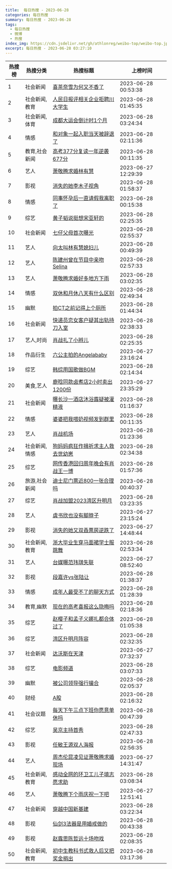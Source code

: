 ```yaml
---
title:  每日热搜 - 2023-06-28
categories: 每日热搜
summary: 每日热搜 - 2023-06-28
tags:
  - 每日热搜
  - 微博
  - 热搜
index_img: https://cdn.jsdelivr.net/gh/athlonreg/weibo-top/weibo-top.jpeg
excerpt: 每日热搜 - 2023-06-28 03:27:10
---
```


| 热搜榜 | 热搜分类 | 热搜标题 | 上榜时间 |
| --- | --- | --- | --- |
| 1 | 社会新闻 | [喜茶奈雪为何又不香了](https://s.weibo.com/weibo%3Fq%3D%2523%E5%96%9C%E8%8C%B6%E5%A5%88%E9%9B%AA%E4%B8%BA%E4%BD%95%E5%8F%88%E4%B8%8D%E9%A6%99%E4%BA%86%2523) | 2023-06-28 00:53:38 | 
| 2 | 社会新闻,教育 | [人民日报评相关企业拒聘川大学生](https://s.weibo.com/weibo%3Fq%3D%2523%E4%BA%BA%E6%B0%91%E6%97%A5%E6%8A%A5%E8%AF%84%E7%9B%B8%E5%85%B3%E4%BC%81%E4%B8%9A%E6%8B%92%E8%81%98%E5%B7%9D%E5%A4%A7%E5%AD%A6%E7%94%9F%2523) | 2023-06-28 01:45:35 | 
| 3 | 社会新闻,体育 | [成都大运会倒计时1个月](https://s.weibo.com/weibo%3Fq%3D%2523%E6%88%90%E9%83%BD%E5%A4%A7%E8%BF%90%E4%BC%9A%E5%80%92%E8%AE%A1%E6%97%B61%E4%B8%AA%E6%9C%88%2523) | 2023-06-28 03:24:34 | 
| 4 | 情感 | [和对象一起入职当天被辞退了](https://s.weibo.com/weibo%3Fq%3D%2523%E5%92%8C%E5%AF%B9%E8%B1%A1%E4%B8%80%E8%B5%B7%E5%85%A5%E8%81%8C%E5%BD%93%E5%A4%A9%E8%A2%AB%E8%BE%9E%E9%80%80%E4%BA%86%2523) | 2023-06-28 02:11:36 | 
| 5 | 教育,社会新闻 | [高考377分复读一年逆袭677分](https://s.weibo.com/weibo%3Fq%3D%2523%E9%AB%98%E8%80%83377%E5%88%86%E5%A4%8D%E8%AF%BB%E4%B8%80%E5%B9%B4%E9%80%86%E8%A2%AD677%E5%88%86%2523) | 2023-06-28 00:11:35 | 
| 6 | 艺人 | [萧敬腾求婚林有慧](https://s.weibo.com/weibo%3Fq%3D%2523%E8%90%A7%E6%95%AC%E8%85%BE%E6%B1%82%E5%A9%9A%E6%9E%97%E6%9C%89%E6%85%A7%2523) | 2023-06-27 12:29:39 | 
| 7 | 影视 | [消失的她李木子视角](https://s.weibo.com/weibo%3Fq%3D%2523%E6%B6%88%E5%A4%B1%E7%9A%84%E5%A5%B9%E6%9D%8E%E6%9C%A8%E5%AD%90%E8%A7%86%E8%A7%92%2523) | 2023-06-28 01:58:37 | 
| 8 | 情感 | [同事怀孕后一直请假我离职了](https://s.weibo.com/weibo%3Fq%3D%2523%E5%90%8C%E4%BA%8B%E6%80%80%E5%AD%95%E5%90%8E%E4%B8%80%E7%9B%B4%E8%AF%B7%E5%81%87%E6%88%91%E7%A6%BB%E8%81%8C%E4%BA%86%2523) | 2023-06-28 00:15:38 | 
| 9 | 综艺 | [黄子韬说挺想宋亚轩的](https://s.weibo.com/weibo%3Fq%3D%2523%E9%BB%84%E5%AD%90%E9%9F%AC%E8%AF%B4%E6%8C%BA%E6%83%B3%E5%AE%8B%E4%BA%9A%E8%BD%A9%E7%9A%84%2523) | 2023-06-28 02:25:35 | 
| 10 | 社会新闻 | [七仔父母首次曝光](https://s.weibo.com/weibo%3Fq%3D%2523%E4%B8%83%E4%BB%94%E7%88%B6%E6%AF%8D%E9%A6%96%E6%AC%A1%E6%9B%9D%E5%85%89%2523) | 2023-06-28 02:55:37 | 
| 11 | 艺人 | [向太叫林有慧媳妇儿](https://s.weibo.com/weibo%3Fq%3D%2523%E5%90%91%E5%A4%AA%E5%8F%AB%E6%9E%97%E6%9C%89%E6%85%A7%E5%AA%B3%E5%A6%87%E5%84%BF%2523) | 2023-06-28 00:49:39 | 
| 12 | 艺人 | [陈建州曾在节目中亲吻Selina](https://s.weibo.com/weibo%3Fq%3D%2523%E9%99%88%E5%BB%BA%E5%B7%9E%E6%9B%BE%E5%9C%A8%E8%8A%82%E7%9B%AE%E4%B8%AD%E4%BA%B2%E5%90%BBSelina%2523) | 2023-06-28 02:57:33 | 
| 13 | 艺人 | [萧敬腾求婚好多地方下雨](https://s.weibo.com/weibo%3Fq%3D%2523%E8%90%A7%E6%95%AC%E8%85%BE%E6%B1%82%E5%A9%9A%E5%A5%BD%E5%A4%9A%E5%9C%B0%E6%96%B9%E4%B8%8B%E9%9B%A8%2523) | 2023-06-28 03:02:35 | 
| 14 | 情感 | [双休和月休八天有什么区别](https://s.weibo.com/weibo%3Fq%3D%2523%E5%8F%8C%E4%BC%91%E5%92%8C%E6%9C%88%E4%BC%91%E5%85%AB%E5%A4%A9%E6%9C%89%E4%BB%80%E4%B9%88%E5%8C%BA%E5%88%AB%2523) | 2023-06-28 02:49:34 | 
| 15 | 幽默 | [拍CT之前记得上个厕所](https://s.weibo.com/weibo%3Fq%3D%2523%E6%8B%8DCT%E4%B9%8B%E5%89%8D%E8%AE%B0%E5%BE%97%E4%B8%8A%E4%B8%AA%E5%8E%95%E6%89%80%2523) | 2023-06-28 01:44:34 | 
| 16 | 社会新闻 | [快递员恋女客户疑其出轨持刀入室](https://s.weibo.com/weibo%3Fq%3D%2523%E5%BF%AB%E9%80%92%E5%91%98%E6%81%8B%E5%A5%B3%E5%AE%A2%E6%88%B7%E7%96%91%E5%85%B6%E5%87%BA%E8%BD%A8%E6%8C%81%E5%88%80%E5%85%A5%E5%AE%A4%2523) | 2023-06-28 02:38:33 | 
| 17 | 艺人,时尚 | [肖战扎了小辫儿](https://s.weibo.com/weibo%3Fq%3D%2523%E8%82%96%E6%88%98%E6%89%8E%E4%BA%86%E5%B0%8F%E8%BE%AB%E5%84%BF%2523) | 2023-06-28 02:25:35 | 
| 18 | 作品衍生 | [六公主拍的Angelababy](https://s.weibo.com/weibo%3Fq%3D%2523%E5%85%AD%E5%85%AC%E4%B8%BB%E6%8B%8D%E7%9A%84Angelababy%2523) | 2023-06-27 23:16:24 | 
| 19 | 综艺 | [韩综用国歌做BGM](https://s.weibo.com/weibo%3Fq%3D%2523%E9%9F%A9%E7%BB%BC%E7%94%A8%E5%9B%BD%E6%AD%8C%E5%81%9ABGM%2523) | 2023-06-28 02:14:34 | 
| 20 | 美食,艺人 | [鹿晗同款卤煮店2小时卖出1200份](https://s.weibo.com/weibo%3Fq%3D%2523%E9%B9%BF%E6%99%97%E5%90%8C%E6%AC%BE%E5%8D%A4%E7%85%AE%E5%BA%972%E5%B0%8F%E6%97%B6%E5%8D%96%E5%87%BA1200%E4%BB%BD%2523) | 2023-06-27 23:35:29 | 
| 21 | 社会新闻 | [曝长沙一酒店沐浴露疑被灌精液](https://s.weibo.com/weibo%3Fq%3D%2523%E6%9B%9D%E9%95%BF%E6%B2%99%E4%B8%80%E9%85%92%E5%BA%97%E6%B2%90%E6%B5%B4%E9%9C%B2%E7%96%91%E8%A2%AB%E7%81%8C%E7%B2%BE%E6%B6%B2%2523) | 2023-06-28 01:16:37 | 
| 22 | 情感 | [婆婆把我喂奶视频发到群里](https://s.weibo.com/weibo%3Fq%3D%2523%E5%A9%86%E5%A9%86%E6%8A%8A%E6%88%91%E5%96%82%E5%A5%B6%E8%A7%86%E9%A2%91%E5%8F%91%E5%88%B0%E7%BE%A4%E9%87%8C%2523) | 2023-06-28 00:11:35 | 
| 23 | 艺人 | [肖战机场](https://s.weibo.com/weibo%3Fq%3D%2523%E8%82%96%E6%88%98%E6%9C%BA%E5%9C%BA%2523) | 2023-06-28 01:23:36 | 
| 24 | 社会新闻,情感 | [狗妈妈疯狂作揖祈求主人救去世幼崽](https://s.weibo.com/weibo%3Fq%3D%2523%E7%8B%97%E5%A6%88%E5%A6%88%E7%96%AF%E7%8B%82%E4%BD%9C%E6%8F%96%E7%A5%88%E6%B1%82%E4%B8%BB%E4%BA%BA%E6%95%91%E5%8E%BB%E4%B8%96%E5%B9%BC%E5%B4%BD%2523) | 2023-06-28 02:34:38 | 
| 25 | 综艺 | [网传香港回归周年晚会有肖战王一博](https://s.weibo.com/weibo%3Fq%3D%2523%E7%BD%91%E4%BC%A0%E9%A6%99%E6%B8%AF%E5%9B%9E%E5%BD%92%E5%91%A8%E5%B9%B4%E6%99%9A%E4%BC%9A%E6%9C%89%E8%82%96%E6%88%98%E7%8E%8B%E4%B8%80%E5%8D%9A%2523) | 2023-06-28 01:57:36 | 
| 26 | 旅游,社会新闻 | [迪士尼门票近800一张合理吗](https://s.weibo.com/weibo%3Fq%3D%2523%E8%BF%AA%E5%A3%AB%E5%B0%BC%E9%97%A8%E7%A5%A8%E8%BF%91800%E4%B8%80%E5%BC%A0%E5%90%88%E7%90%86%E5%90%97%2523) | 2023-06-28 00:40:37 | 
| 27 | 综艺 | [肖战加盟2023湾区升明月](https://s.weibo.com/weibo%3Fq%3D%2523%E8%82%96%E6%88%98%E5%8A%A0%E7%9B%9F2023%E6%B9%BE%E5%8C%BA%E5%8D%87%E6%98%8E%E6%9C%88%2523) | 2023-06-28 03:23:35 | 
| 28 | 艺人 | [虞书欣也没有脚脖子](https://s.weibo.com/weibo%3Fq%3D%2523%E8%99%9E%E4%B9%A6%E6%AC%A3%E4%B9%9F%E6%B2%A1%E6%9C%89%E8%84%9A%E8%84%96%E5%AD%90%2523) | 2023-06-27 23:15:24 | 
| 29 | 影视 | [消失的她又双叒票房逆跌了](https://s.weibo.com/weibo%3Fq%3D%2523%E6%B6%88%E5%A4%B1%E7%9A%84%E5%A5%B9%E5%8F%88%E5%8F%8C%E5%8F%92%E7%A5%A8%E6%88%BF%E9%80%86%E8%B7%8C%E4%BA%86%2523) | 2023-06-27 14:48:44 | 
| 30 | 社会新闻,教育 | [浙大毕业生穿马面裙学士服跳舞](https://s.weibo.com/weibo%3Fq%3D%2523%E6%B5%99%E5%A4%A7%E6%AF%95%E4%B8%9A%E7%94%9F%E7%A9%BF%E9%A9%AC%E9%9D%A2%E8%A3%99%E5%AD%A6%E5%A3%AB%E6%9C%8D%E8%B7%B3%E8%88%9E%2523) | 2023-06-28 02:53:34 | 
| 31 | 艺人 | [台媒曝范玮琪失联](https://s.weibo.com/weibo%3Fq%3D%2523%E5%8F%B0%E5%AA%92%E6%9B%9D%E8%8C%83%E7%8E%AE%E7%90%AA%E5%A4%B1%E8%81%94%2523) | 2023-06-27 08:52:40 | 
| 32 | 影视 | [段嘉许vs张陆让](https://s.weibo.com/weibo%3Fq%3D%2523%E6%AE%B5%E5%98%89%E8%AE%B8vs%E5%BC%A0%E9%99%86%E8%AE%A9%2523) | 2023-06-28 01:38:37 | 
| 33 | 情感 | [成年人最受不了的聊天方式](https://s.weibo.com/weibo%3Fq%3D%2523%E6%88%90%E5%B9%B4%E4%BA%BA%E6%9C%80%E5%8F%97%E4%B8%8D%E4%BA%86%E7%9A%84%E8%81%8A%E5%A4%A9%E6%96%B9%E5%BC%8F%2523) | 2023-06-28 01:28:39 | 
| 34 | 教育,幽默 | [现在的高考喜报这么隐晦吗](https://s.weibo.com/weibo%3Fq%3D%2523%E7%8E%B0%E5%9C%A8%E7%9A%84%E9%AB%98%E8%80%83%E5%96%9C%E6%8A%A5%E8%BF%99%E4%B9%88%E9%9A%90%E6%99%A6%E5%90%97%2523) | 2023-06-28 02:18:36 | 
| 35 | 综艺 | [赵樱子和孟子义娜扎都合体过了](https://s.weibo.com/weibo%3Fq%3D%2523%E8%B5%B5%E6%A8%B1%E5%AD%90%E5%92%8C%E5%AD%9F%E5%AD%90%E4%B9%89%E5%A8%9C%E6%89%8E%E9%83%BD%E5%90%88%E4%BD%93%E8%BF%87%E4%BA%86%2523) | 2023-06-28 01:05:38 | 
| 36 | 综艺 | [湾区升明月阵容](https://s.weibo.com/weibo%3Fq%3D%2523%E6%B9%BE%E5%8C%BA%E5%8D%87%E6%98%8E%E6%9C%88%E9%98%B5%E5%AE%B9%2523) | 2023-06-28 02:32:35 | 
| 37 | 社会新闻 | [达沃斯在天津](https://s.weibo.com/weibo%3Fq%3D%2523%E8%BE%BE%E6%B2%83%E6%96%AF%E5%9C%A8%E5%A4%A9%E6%B4%A5%2523) | 2023-06-27 07:32:37 | 
| 38 | 综艺 | [电影频道](https://s.weibo.com/weibo%3Fq%3D%2523%E7%94%B5%E5%BD%B1%E9%A2%91%E9%81%93%2523) | 2023-06-28 03:07:33 | 
| 39 | 幽默 | [被公司领导强行撮合](https://s.weibo.com/weibo%3Fq%3D%2523%E8%A2%AB%E5%85%AC%E5%8F%B8%E9%A2%86%E5%AF%BC%E5%BC%BA%E8%A1%8C%E6%92%AE%E5%90%88%2523) | 2023-06-28 02:05:37 | 
| 40 | 财经 | [A股](https://s.weibo.com/weibo%3Fq%3D%2523A%E8%82%A1%2523) | 2023-06-28 02:16:32 | 
| 41 | 社会议题 | [每天下午三点下班你愿意单休吗](https://s.weibo.com/weibo%3Fq%3D%2523%E6%AF%8F%E5%A4%A9%E4%B8%8B%E5%8D%88%E4%B8%89%E7%82%B9%E4%B8%8B%E7%8F%AD%E4%BD%A0%E6%84%BF%E6%84%8F%E5%8D%95%E4%BC%91%E5%90%97%2523) | 2023-06-28 00:47:39 | 
| 42 | 综艺 | [吴京主持首秀](https://s.weibo.com/weibo%3Fq%3D%2523%E5%90%B4%E4%BA%AC%E4%B8%BB%E6%8C%81%E9%A6%96%E7%A7%80%2523) | 2023-06-28 02:47:33 | 
| 43 | 影视 | [任敏王源双人海报](https://s.weibo.com/weibo%3Fq%3D%2523%E4%BB%BB%E6%95%8F%E7%8E%8B%E6%BA%90%E5%8F%8C%E4%BA%BA%E6%B5%B7%E6%8A%A5%2523) | 2023-06-28 02:56:35 | 
| 44 | 艺人 | [周杰伦昆凌见证萧敬腾求婚现场](https://s.weibo.com/weibo%3Fq%3D%2523%E5%91%A8%E6%9D%B0%E4%BC%A6%E6%98%86%E5%87%8C%E8%A7%81%E8%AF%81%E8%90%A7%E6%95%AC%E8%85%BE%E6%B1%82%E5%A9%9A%E7%8E%B0%E5%9C%BA%2523) | 2023-06-27 14:31:47 | 
| 45 | 社会新闻,教育 | [感动全网的环卫工儿子填志愿求助](https://s.weibo.com/weibo%3Fq%3D%2523%E6%84%9F%E5%8A%A8%E5%85%A8%E7%BD%91%E7%9A%84%E7%8E%AF%E5%8D%AB%E5%B7%A5%E5%84%BF%E5%AD%90%E5%A1%AB%E5%BF%97%E6%84%BF%E6%B1%82%E5%8A%A9%2523) | 2023-06-28 03:08:34 | 
| 46 | 艺人 | [萧敬腾下个雨庆祝一下吧](https://s.weibo.com/weibo%3Fq%3D%2523%E8%90%A7%E6%95%AC%E8%85%BE%E4%B8%8B%E4%B8%AA%E9%9B%A8%E5%BA%86%E7%A5%9D%E4%B8%80%E4%B8%8B%E5%90%A7%2523) | 2023-06-27 12:51:41 | 
| 47 | 社会新闻 | [穿越中国新基建](https://s.weibo.com/weibo%3Fq%3D%2523%E7%A9%BF%E8%B6%8A%E4%B8%AD%E5%9B%BD%E6%96%B0%E5%9F%BA%E5%BB%BA%2523) | 2023-06-28 03:22:34 | 
| 48 | 影视 | [仙剑3法器是用婚戒做的](https://s.weibo.com/weibo%3Fq%3D%2523%E4%BB%99%E5%89%913%E6%B3%95%E5%99%A8%E6%98%AF%E7%94%A8%E5%A9%9A%E6%88%92%E5%81%9A%E7%9A%84%2523) | 2023-06-28 00:43:38 | 
| 49 | 影视 | [赵露思陈哲远十场吻戏](https://s.weibo.com/weibo%3Fq%3D%2523%E8%B5%B5%E9%9C%B2%E6%80%9D%E9%99%88%E5%93%B2%E8%BF%9C%E5%8D%81%E5%9C%BA%E5%90%BB%E6%88%8F%2523) | 2023-06-28 02:08:35 | 
| 50 | 社会新闻,教育 | [初中生教科书式救人后又把奖金捐出](https://s.weibo.com/weibo%3Fq%3D%2523%E5%88%9D%E4%B8%AD%E7%94%9F%E6%95%99%E7%A7%91%E4%B9%A6%E5%BC%8F%E6%95%91%E4%BA%BA%E5%90%8E%E5%8F%88%E6%8A%8A%E5%A5%96%E9%87%91%E6%8D%90%E5%87%BA%2523) | 2023-06-28 03:17:36 | 
